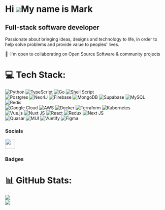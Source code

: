 Hi ![](https://user-images.githubusercontent.com/18350557/176309783-0785949b-9127-417c-8b55-ab5a4333674e.gif)My name is Mark
============================================================================================================================

Full-stack software developer
-----------------------------

Passionate about bringing ideas, designs and technology to life, in order to help solve problems and provide value to peoples' lives.

🤝  I'm open to collaborating on Open Source Software & community projects<br/>

# 💻 Tech Stack:
![Python](https://img.shields.io/badge/python-3670A0?style=plastic&logo=python&logoColor=ffdd54) 
![TypeScript](https://img.shields.io/badge/typescript-%23007ACC.svg?style=plastic&logo=typescript&logoColor=white)
![Go](https://img.shields.io/badge/go-%2300ADD8.svg?style=plastic&logo=go&logoColor=white) 
![Shell Script](https://img.shields.io/badge/shell_script-%23121011.svg?style=plastic&logo=gnu-bash&logoColor=white)  
![Postgres](https://img.shields.io/badge/postgres-%23316192.svg?style=plastic&logo=postgresql&logoColor=white) 
![Neo4J](https://img.shields.io/badge/Neo4j-008CC1?style=plastic&logo=neo4j&logoColor=white)
![Firebase](https://img.shields.io/badge/Firebase-039BE5?style=plastic&logo=Firebase&logoColor=white) 
![MongoDB](https://img.shields.io/badge/MongoDB-%234ea94b.svg?style=plastic&logo=mongodb&logoColor=white) 
![Supabase](https://img.shields.io/badge/Supabase-3ECF8E?style=plastic&logo=supabase&logoColor=white) 
![MySQL](https://img.shields.io/badge/mysql-%2300000f.svg?style=plastic&logo=mysql&logoColor=white) 
![Redis](https://img.shields.io/badge/redis-%23DD0031.svg?style=plastic&logo=redis&logoColor=white)  
![Google Cloud](https://img.shields.io/badge/GoogleCloud-%234285F4.svg?style=plastic&logo=google-cloud&logoColor=white) 
![AWS](https://img.shields.io/badge/AWS-%23FF9900.svg?style=plastic&logo=amazon-aws&logoColor=white) 
![Docker](https://img.shields.io/badge/docker-%230db7ed.svg?style=plastic&logo=docker&logoColor=white) 
![Terraform](https://img.shields.io/badge/terraform-%235835CC.svg?style=plastic&logo=terraform&logoColor=white) 
![Kubernetes](https://img.shields.io/badge/kubernetes-%23326ce5.svg?style=plastic&logo=kubernetes&logoColor=white)  
![Vue.js](https://img.shields.io/badge/vue.js-%2335495e.svg?style=plastic&logo=vuedotjs&logoColor=%234FC08D)
![Nuxt JS](https://img.shields.io/badge/Nuxt-002E3B?style=plastic&logo=nuxt.js&logoColor=#00DC82)
![React](https://img.shields.io/badge/react-%2320232a.svg?style=plastic&logo=react&logoColor=%2361DAFB) 
![Redux](https://img.shields.io/badge/redux-%23593d88.svg?style=plastic&logo=redux&logoColor=white) 
![Next JS](https://img.shields.io/badge/Next-black?style=plastic&logo=next.js&logoColor=white)  
![Quasar](https://img.shields.io/badge/Quasar-16B7FB?style=plastic&logo=quasar&logoColor=black) 
![MUI](https://img.shields.io/badge/MUI-%230081CB.svg?style=plastic&logo=mui&logoColor=white) 
![Vuetify](https://img.shields.io/badge/Vuetify-1867C0?style=plastic&logo=vuetify&logoColor=AEDDFF) 
![Figma](https://img.shields.io/badge/figma-%23F24E1E.svg?style=plastic&logo=figma&logoColor=white)  

### Socials

<a href="https://www.linkedin.com/in/mark-l-7a6b8425b" target="_blank" rel="noreferrer"><img src="https://raw.githubusercontent.com/danielcranney/readme-generator/main/public/icons/socials/linkedin.svg" width="32" height="32" /></a></p>

### Badges

# 📊 GitHub Stats:
![](https://github-readme-stats.vercel.app/api?username=marktlinn&theme=blue-green&hide_border=false&include_all_commits=true&count_private=true)<br/>
![](https://github-readme-streak-stats.herokuapp.com/?user=marktlinn&theme=blue-green&hide_border=false)<br/>
